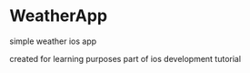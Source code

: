 # WeatherApp
simple weather ios app

created for learning purposes
part of ios development tutorial
